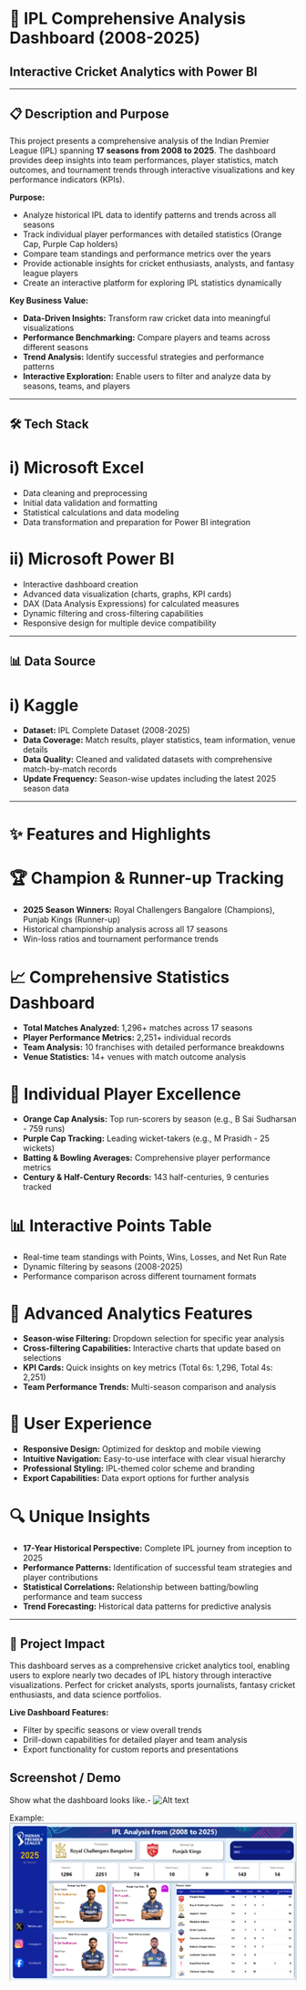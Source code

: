 # 🏏 IPL Comprehensive Analysis Dashboard (2008-2025)
## Interactive Cricket Analytics with Power BI

---

## 📋 Description and Purpose

This project presents a comprehensive analysis of the Indian Premier League (IPL) spanning **17 seasons from 2008 to 2025**. The dashboard provides deep insights into team performances, player statistics, match outcomes, and tournament trends through interactive visualizations and key performance indicators (KPIs).

**Purpose:**
- Analyze historical IPL data to identify patterns and trends across all seasons
- Track individual player performances with detailed statistics (Orange Cap, Purple Cap holders)
- Compare team standings and performance metrics over the years
- Provide actionable insights for cricket enthusiasts, analysts, and fantasy league players
- Create an interactive platform for exploring IPL statistics dynamically

**Key Business Value:**
- **Data-Driven Insights:** Transform raw cricket data into meaningful visualizations
- **Performance Benchmarking:** Compare players and teams across different seasons
- **Trend Analysis:** Identify successful strategies and performance patterns
- **Interactive Exploration:** Enable users to filter and analyze data by seasons, teams, and players

---

## 🛠️ Tech Stack

# i) **Microsoft Excel**
- Data cleaning and preprocessing
- Initial data validation and formatting
- Statistical calculations and data modeling
- Data transformation and preparation for Power BI integration

# ii) **Microsoft Power BI**
- Interactive dashboard creation
- Advanced data visualization (charts, graphs, KPI cards)
- DAX (Data Analysis Expressions) for calculated measures
- Dynamic filtering and cross-filtering capabilities
- Responsive design for multiple device compatibility

---

## 📊 Data Source

# i) **Kaggle**
- **Dataset:** IPL Complete Dataset (2008-2025)
- **Data Coverage:** Match results, player statistics, team information, venue details
- **Data Quality:** Cleaned and validated datasets with comprehensive match-by-match records
- **Update Frequency:** Season-wise updates including the latest 2025 season data

---

# ✨ Features and Highlights

# 🏆 **Champion & Runner-up Tracking**
- **2025 Season Winners:** Royal Challengers Bangalore (Champions), Punjab Kings (Runner-up)
- Historical championship analysis across all 17 seasons
- Win-loss ratios and tournament performance trends

# 📈 **Comprehensive Statistics Dashboard**
- **Total Matches Analyzed:** 1,296+ matches across 17 seasons
- **Player Performance Metrics:** 2,251+ individual records
- **Team Analysis:** 10 franchises with detailed performance breakdowns
- **Venue Statistics:** 14+ venues with match outcome analysis

# 🥇 **Individual Player Excellence**
- **Orange Cap Analysis:** Top run-scorers by season (e.g., B Sai Sudharsan - 759 runs)
- **Purple Cap Tracking:** Leading wicket-takers (e.g., M Prasidh - 25 wickets)
- **Batting & Bowling Averages:** Comprehensive player performance metrics
- **Century & Half-Century Records:** 143 half-centuries, 9 centuries tracked

# 📊 **Interactive Points Table**
- Real-time team standings with Points, Wins, Losses, and Net Run Rate
- Dynamic filtering by seasons (2008-2025)
- Performance comparison across different tournament formats

# 🎯 **Advanced Analytics Features**
- **Season-wise Filtering:** Dropdown selection for specific year analysis
- **Cross-filtering Capabilities:** Interactive charts that update based on selections
- **KPI Cards:** Quick insights on key metrics (Total 6s: 1,296, Total 4s: 2,251)
- **Team Performance Trends:** Multi-season comparison and analysis

# 📱 **User Experience**
- **Responsive Design:** Optimized for desktop and mobile viewing
- **Intuitive Navigation:** Easy-to-use interface with clear visual hierarchy
- **Professional Styling:** IPL-themed color scheme and branding
- **Export Capabilities:** Data export options for further analysis

# 🔍 **Unique Insights**
- **17-Year Historical Perspective:** Complete IPL journey from inception to 2025
- **Performance Patterns:** Identification of successful team strategies and player contributions
- **Statistical Correlations:** Relationship between batting/bowling performance and team success
- **Trend Forecasting:** Historical data patterns for predictive analysis

---

## 🚀 Project Impact
This dashboard serves as a comprehensive cricket analytics tool, enabling users to explore nearly two decades of IPL history through interactive visualizations. Perfect for cricket analysts, sports journalists, fantasy cricket enthusiasts, and data science portfolios.

**Live Dashboard Features:**
- Filter by specific seasons or view overall trends
- Drill-down capabilities for detailed player and team analysis
- Export functionality for custom reports and presentations

## Screenshot / Demo 
Show what the dashboard looks like.- ![Alt text](https://github.com/username/repo/assets/image.png) 

Example:  ![DashBoard preiew](https://github.com/Dipaklaghe0209/IPL-Analysis-2008-2025/blob/main/Ipl%20Project%20.png)
